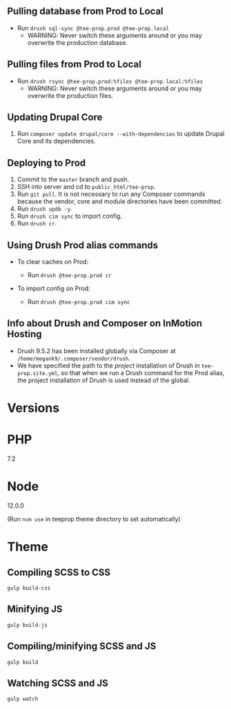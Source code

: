 
## Pulling database from Prod to Local

* Run `drush sql-sync @tee-prop.prod @tee-prop.local`
    * WARNING: Never switch these arguments around or you may overwrite the production database.
    

## Pulling files from Prod to Local

* Run `drush rsync @tee-prop.prod:%files @tee-prop.local:%files`
    * WARNING: Never switch these arguments around or you may overwrite the production files.
    

## Updating Drupal Core

1. Run `composer update drupal/core --with-dependencies` to update Drupal Core and its dependencies.


## Deploying to Prod

1. Commit to the `master` branch and push.
2. SSH into server and cd to `public_html/tee-prop`.
3. Run `git pull`. It is not necessary to run any Composer commands because the vendor, core and module directories have been committed.
4. Run `drush updb -y`.
5. Run `drush cim sync` to import config.
6. Run `drush cr`.


## Using Drush Prod alias commands

* To clear caches on Prod:
    * Run `drush @tee-prop.prod cr`

* To import config on Prod:
    * Run `drush @tee-prop.prod cim sync`


## Info about Drush and Composer on InMotion Hosting

* Drush 9.5.2 has been installed globally via Composer at `/home/megank9/.composer/vendor/drush`.
* We have specified the path to the _project_ installation of Drush in `tee-prop.site.yml`, so that when we run a Drush command for the Prod alias, 
the project installation of Drush is used instead of the global.


# Versions

# PHP

7.2

# Node

12.0.0

(Run `nvm use` in teeprop theme directory to set automatically)

# Theme

## Compiling SCSS to CSS

`gulp build-css`

## Minifying JS

`gulp build-js`

## Compiling/minifying SCSS and JS

`gulp build`

## Watching SCSS and JS

`gulp watch`
